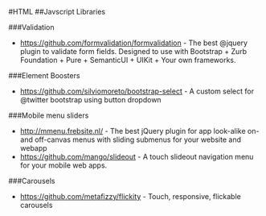 #HTML
##Javscript Libraries

###Validation
* https://github.com/formvalidation/formvalidation - The best @jquery plugin to validate form fields. Designed to use with Bootstrap + Zurb Foundation + Pure + SemanticUI + UIKit + Your own frameworks.

###Element Boosters
* https://github.com/silviomoreto/bootstrap-select - A custom select for @twitter bootstrap using button dropdown

###Mobile menu sliders
* http://mmenu.frebsite.nl/ - The best jQuery plugin for app look-alike on- and off-canvas menus with sliding submenus for your website and webapp
* https://github.com/mango/slideout - A touch slideout navigation menu for your mobile web apps.

###Carousels
* https://github.com/metafizzy/flickity - Touch, responsive, flickable carousels
